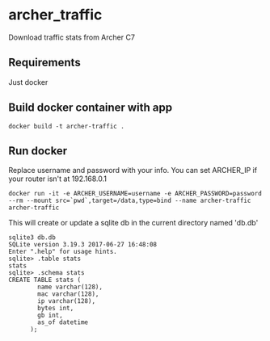 # archer_traffic
Download traffic stats from Archer C7

## Requirements
Just docker

## Build docker container with app
`docker build -t archer-traffic .`

## Run docker
Replace username and password with your info. You can set ARCHER_IP if
your router isn't at 192.168.0.1

``docker run -it -e ARCHER_USERNAME=username -e ARCHER_PASSWORD=password --rm --mount src=`pwd`,target=/data,type=bind --name archer-traffic archer-traffic``

This will create or update a sqlite db in the current directory named
'db.db'

```
sqlite3 db.db
SQLite version 3.19.3 2017-06-27 16:48:08
Enter ".help" for usage hints.
sqlite> .table stats
stats
sqlite> .schema stats
CREATE TABLE stats (
        name varchar(128),
        mac varchar(128),
        ip varchar(128),
        bytes int,
        gb int,
        as_of datetime
      );
```
